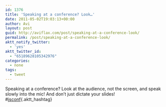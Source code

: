 ```yaml
---
id: 1376
title: 'Speaking at a conference? Look…'
date: 2011-05-02T19:03:13+00:00
author: Avi
layout: post
guid: http://aviflax.com/post/speaking-at-a-conference-look/
permalink: /post/speaking-at-a-conference-look/
aktt_notify_twitter:
  - 'yes'
aktt_twitter_id:
  - "65189628105342976"
categories:
  - none
tags:
  - tweet
---
```

Speaking at a conference? Look at the audience, not the screen, and speak slowly into the mic! And don&#8217;t just dictate your slides! #[jsconf](http://search.twitter.com/search?q=%23jsconf){.aktt_hashtag}